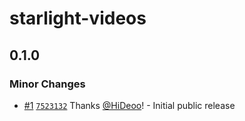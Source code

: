 # starlight-videos

## 0.1.0

### Minor Changes

- [#1](https://github.com/HiDeoo/starlight-videos/pull/1) [`7523132`](https://github.com/HiDeoo/starlight-videos/commit/75231329f7bf1d961f7bf5d08d00591a356f6ba9) Thanks [@HiDeoo](https://github.com/HiDeoo)! - Initial public release
